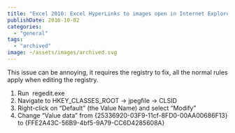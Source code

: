 ```yaml
---
title: "Excel 2010: Excel HyperLinks to images open in Internet Explorer Rather than Default App."
publishDate: 2016-10-02
categories: 
  - "general"
tags:
  - "archived"
image: ~/assets/images/archived.svg
---
```


This issue can be annoying, it requires the registry to fix, all the normal rules apply when editing the registry.

1. Run  regedit.exe
2. Navigate to HKEY\_CLASSES\_ROOT -> jpegfile -> CLSID
3. Right-click on “Default” (the Value Name) and select “Modify”
4. Change “Value data” from {25336920-03F9-11cf-8FD0-00AA00686F13} to {FFE2A43C-56B9-4bf5-9A79-CC6D4285608A}
